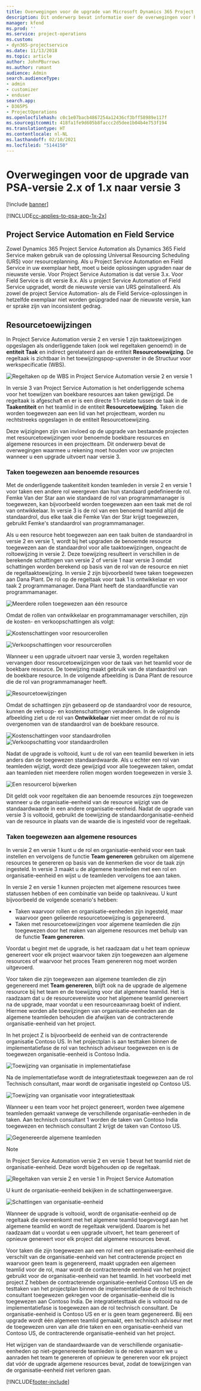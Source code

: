 ```yaml
---
title: Overwegingen voor de upgrade van Microsoft Dynamics 365 Project Service Automation, versie 2.x of 1.x, naar versie 3
description: Dit onderwerp bevat informatie over de overwegingen voor het upgraden van Project Service Automation versie 2.x of 1.x naar versie 3.
manager: kfend
ms.prod: ''
ms.service: project-operations
ms.custom:
- dyn365-projectservice
ms.date: 11/13/2018
ms.topic: article
author: JohnPBurrows
ms.author: rumant
audience: Admin
search.audienceType:
- admin
- customizer
- enduser
search.app:
- D365PS
- ProjectOperations
ms.openlocfilehash: c0c1e07bacb4867254a12436cf3bff58989e117f
ms.sourcegitcommit: 418fa1fe9d605b8faccc2d5dee1b04b4e753f194
ms.translationtype: HT
ms.contentlocale: nl-NL
ms.lasthandoff: 02/10/2021
ms.locfileid: "5144150"
---
```

# <a name="upgrade-considerations---psa-version-2x-or-1x-to-version-3"></a>Overwegingen voor de upgrade van PSA-versie 2.x of 1.x naar versie 3

[!include [banner](../includes/psa-now-project-operations.md)]

[!INCLUDE[cc-applies-to-psa-app-1x-2x](../includes/cc-applies-to-psa-app-1x-2x.md)]

## <a name="project-service-automation-and-field-service"></a>Project Service Automation en Field Service
Zowel Dynamics 365 Project Service Automation als Dynamics 365 Field Service maken gebruik van de oplossing Universal Resourcing Scheduling (URS) voor resourceplanning. Als u Project Service Automation en Field Service in uw exemplaar hebt, moet u beide oplossingen upgraden naar de nieuwste versie. Voor Project Service Automation is dat versie 3.x. Voor Field Service is dit versie 8.x. Als u project Service Automation of Field Service upgradet, wordt de nieuwste versie van URS geïnstalleerd. Als zowel de project Service Automation- als de Field Service-oplossingen in hetzelfde exemplaar niet worden geüpgraded naar de nieuwste versie, kan er sprake zijn van inconsistent gedrag.

## <a name="resource-assignments"></a>Resourcetoewijzingen
In Project Service Automation versie 2 en versie 1 zijn taaktoewijzingen opgeslagen als onderliggende taken (ook wel regeltaken genoemd) in de **entiteit Taak** en indirect gerelateerd aan de entiteit **Resourcetoewijzing**. De regeltaak is zichtbaar in het toewijzingspop-upvenster in de Structuur voor werkspecificatie (WBS).

![Regeltaken op de WBS in Project Service Automation versie 2 en versie 1](media/upgrade-line-task-01.png)

In versie 3 van Project Service Automation is het onderliggende schema voor het toewijzen van boekbare resources aan taken gewijzigd. De regeltaak is afgeschaft en er is een directe 1:1-relatie tussen de taak in de **Taakentiteit** en het teamlid in de entiteit **Resourcetoewijzing**. Taken die worden toegewezen aan een lid van het projectteam, worden nu rechtstreeks opgeslagen in de entiteit Resourcetoewijzing.  

Deze wijzigingen zijn van invloed op de upgrade van bestaande projecten met resourcetoewijzingen voor benoemde boekbare resources en algemene resources in een projectteam. Dit onderwerp bevat de overwegingen waarmee u rekening moet houden voor uw projecten wanneer u een upgrade uitvoert naar versie 3. 

### <a name="tasks-assigned-to-named-resources"></a>Taken toegewezen aan benoemde resources
Met de onderliggende taakentiteit konden teamleden in versie 2 en versie 1 voor taken een andere rol weergeven dan hun standaard gedefinieerde rol. Femke Van der Star aan wie standaard de rol van programmamanager is toegewezen, kan bijvoorbeeld worden toegewezen aan een taak met de rol van ontwikkelaar. In versie 3 is de rol van een benoemd teamlid altijd de standaardrol, dus elke taak die Femke Van der Star krijgt toegewezen, gebruikt Femke's standaardrol van programmamanager.

Als u een resource hebt toegewezen aan een taak buiten de standaardrol in versie 2 en versie 1, wordt bij het upgraden de benoemde resource toegewezen aan de standaardrol voor alle taaktoewijzingen, ongeacht de roltoewijzing in versie 2. Deze toewijzing resulteert in verschillen in de berekende schattingen van versie 2 of versie 1 naar versie 3 omdat schattingen worden berekend op basis van de rol van de resource en niet de regeltaaktoewijzing. In versie 2 zijn bijvoorbeeld twee taken toegewezen aan Dana Plant. De rol op de regeltaak voor taak 1 is ontwikkelaar en voor taak 2 programmamanager. Dana Plant heeft de standaardfunctie van programmamanager.

![Meerdere rollen toegewezen aan één resource](media/upgrade-multiple-roles-02.png)

Omdat de rollen van ontwikkelaar en programmamanager verschillen, zijn de kosten- en verkoopschattingen als volgt:

![Kostenschattingen voor resourcerollen](media/upggrade-cost-estimates-03.png)

![Verkoopschattingen voor resourcerollen](media/upgrade-sales-estimates-04.png)

Wanneer u een upgrade uitvoert naar versie 3, worden regeltaken vervangen door resourcetoewijzingen voor de taak van het teamlid voor de boekbare resource. De toewijzing maakt gebruik van de standaardrol van de boekbare resource. In de volgende afbeelding is Dana Plant de resource die de rol van programmamanager heeft.

![Resourcetoewijzingen](media/resource-assignment-v2-05.png)

Omdat de schattingen zijn gebaseerd op de standaardrol voor de resource, kunnen de verkoop- en kostenschattingen veranderen. In de volgende afbeelding ziet u de rol van **Ontwikkelaar** niet meer omdat de rol nu is overgenomen van de standaardrol van de boekbare resource.

![Kostenschattingen voor standaardrollen](media/resource-assignment-cost-estimate-06.png)
![Verkoopschatting voor standaardrollen](media/resource-assignment-sales-estimate-07.png)

Nadat de upgrade is voltooid, kunt u de rol van een teamlid bewerken in iets anders dan de toegewezen standaardwaarde. Als u echter een rol van teamleden wijzigt, wordt deze gewijzigd voor alle toegewezen taken, omdat aan teamleden niet meerdere rollen mogen worden toegewezen in versie 3.

![Een resourcerol bijwerken](media/resource-role-assignment-08.png)

Dit geldt ook voor regeltaken die aan benoemde resources zijn toegewezen wanneer u de organisatie-eenheid van de resource wijzigt van de standaardwaarde in een andere organisatie-eenheid. Nadat de upgrade van versie 3 is voltooid, gebruikt de toewijzing de standaardorganisatie-eenheid van de resource in plaats van de waarde die is ingesteld voor de regeltaak.

### <a name="tasks-assigned-to-generic-resources"></a>Taken toegewezen aan algemene resources
In versie 2 en versie 1 kunt u de rol en organisatie-eenheid voor een taak instellen en vervolgens de functie **Team genereren** gebruiken om algemene resources te genereren op basis van de kenmerken die voor de taak zijn ingesteld. In versie 3 maakt u de algemene teamleden met een rol en organisatie-eenheid en wijst u de teamleden vervolgens toe aan taken.

In versie 2 en versie 1 kunnen projecten met algemene resources twee statussen hebben of een combinatie van beide op taakniveau. U kunt bijvoorbeeld de volgende scenario's hebben:

- Taken waarvoor rollen en organisatie-eenheden zijn ingesteld, maar waarvoor geen gelieerde resourcetoewijzing is gegenereerd.
- Taken met resourcetoewijzingen voor algemene teamleden die zijn toegewezen door het maken van algemene resources met behulp van de functie **Team genereren**.

Voordat u begint met de upgrade, is het raadzaam dat u het team opnieuw genereert voor elk project waarvoor taken zijn toegewezen aan algemene resources of waarvoor het proces Team genereren nog moet worden uitgevoerd.

Voor taken die zijn toegewezen aan algemene teamleden die zijn gegenereerd met **Team genereren**, blijft ook na de upgrade de algemene resource bij het team en de toewijzing voor dat algemene teamlid. Het is raadzaam dat u de resourcevereiste voor het algemene teamlid genereert na de upgrade, maar voordat u een resourceaanvraag boekt of indient. Hiermee worden alle toewijzingen van organisatie-eenheden aan de algemene teamleden behouden die afwijken van de contracterende organisatie-eenheid van het project.

In het project Z is bijvoorbeeld de eenheid van de contracterende organisatie Contoso US. In het projectplan is aan testtaken binnen de implementatiefase de rol van technisch adviseur toegewezen en is de toegewezen organisatie-eenheid is Contoso India.

![Toewijzing van organisatie in implementatiefase](media/org-unit-assignment-09.png)

Na de implementatiefase wordt de integratietesttaak toegewezen aan de rol Technisch consultant, maar wordt de organisatie ingesteld op Contoso US.  

![Toewijzing van organisatie voor integratietesttaak](media/org-unit-generate-team-10.png)

Wanneer u een team voor het project genereert, worden twee algemene teamleden gemaakt vanwege de verschillende organisatie-eenheden in de taken. Aan technisch consultant 1 worden de taken van Contoso India toegewezen en technisch consultant 2 krijgt de taken van Contoso US.  

![Gegenereerde algemene teamleden](media/org-unit-assignments-multiple-resources-11.png)

> [!NOTE]
> In Project Service Automation versie 2 en versie 1 bevat het teamlid niet de organisatie-eenheid. Deze wordt bijgehouden op de regeltaak.

![Regeltaken van versie 2 en versie 1 in Project Service Automation](media/line-tasks-12.png)

U kunt de organisatie-eenheid bekijken in de schattingenweergave. 

![Schattingen van organisatie-eenheid](media/org-unit-estimates-view-13.png)
 
Wanneer de upgrade is voltooid, wordt de organisatie-eenheid op de regeltaak die overeenkomt met het algemene teamlid toegevoegd aan het algemene teamlid en wordt de regeltaak verwijderd. Daarom is het raadzaam dat u voordat u een upgrade uitvoert, het team genereert of opnieuw genereert voor elk project dat algemene resources bevat.

Voor taken die zijn toegewezen aan een rol met een organisatie-eenheid die verschilt van de organisatie-eenheid van het contracterende project en waarvoor geen team is gegenereerd, maakt upgraden een algemeen teamlid voor de rol, maar wordt de contracterende eenheid van het project gebruikt voor de organisatie-eenheid van het teamlid. In het voorbeeld met project Z hebben de contracterende organisatie-eenheid Contoso US en de testtaken van het projectplan binnen de implementatiefase de rol technisch consultant toegewezen gekregen voor de organisatie-eenheid die is toegewezen aan Contoso India. De integratietesttaak die is voltooid na de implementatiefase is toegewezen aan de rol technisch consultant. De organisatie-eenheid is Contoso US en er is geen team gegenereerd. Bij een upgrade wordt één algemeen teamlid gemaakt, een technisch adviseur met de toegewezen uren van alle drie taken en een organisatie-eenheid van Contoso US, de contracterende organisatie-eenheid van het project.   
 
Het wijzigen van de standaardwaarde van de verschillende organisatie-eenheden op niet-gegenereerde teamleden is de reden waarom we u aanraden het team te genereren of opnieuw te genereren voor elk project dat vóór de upgrade algemene resources bevat, zodat de toewijzingen van de organisatie-eenheid niet verloren gaan.



[!INCLUDE[footer-include](../includes/footer-banner.md)]